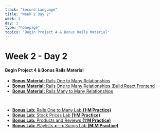 ```yaml
---
track: "Second Language"
title: "Week 2 Day 2"
week: 2
day: 2
type: "homepage"
topics: "Begin Project 4 & Bonus Rails Material"
---
```



# Week 2 - Day 2

#### Begin Project 4 & Bonus Rails Material

- [**Bonus Material:** Rails One to Many Relationships](/second-language/week-2/day-2/lecture-materials/rails-one-to-many)
- [**Bonus Material:** Rails One to Many Relationships (Build React Frontend](/second-language/week-2/day-2/lecture-materials/one-to-many-frontend)
- [**Bonus Material:** Rails Many to Many Relationships](/second-language/week-2/day-2/lecture-materials/rails-many-to-many)

<br>

- [**Bonus Lab:** Rails One to Many Lab **(1:M Practice)**](/second-language/week-2/day-2/labs/rails-one-to-many-lab)
- [**Bonus Lab:** Stock Prices Lab **(1:M Practice)**](/second-language/week-2/day-2/labs/stock-prices-lab)
- [**Bonus Lab:** Products and Reviews **(1:M Practice)**](/second-language/week-2/day-2/labs/products-and-reviews-lab)
- [**Bonus Lab:** Playlists **>--<** Songs Lab **(M:M Practice)**](/second-language/week-2/day-2/lecture-materials/rails-many-to-many#another-example---playlists-and-songs)


<!-- 

<hr>

#### Lesson Recordings

- [**One to Many Relationships with Rails (React Frontend)**]()

-->
